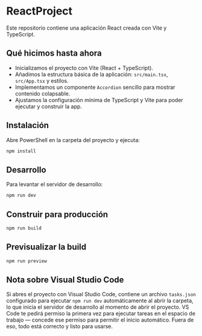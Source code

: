 # ReactProject

Este repositorio contiene una aplicación React creada con Vite y TypeScript.

## Qué hicimos hasta ahora

- Inicializamos el proyecto con Vite (React + TypeScript).
- Añadimos la estructura básica de la aplicación: `src/main.tsx`, `src/App.tsx` y estilos.
- Implementamos un componente `Accordion` sencillo para mostrar contenido colapsable.
- Ajustamos la configuración mínima de TypeScript y Vite para poder ejecutar y construir la app.

## Instalación

Abre PowerShell en la carpeta del proyecto y ejecuta:

```powershell
npm install
```

## Desarrollo

Para levantar el servidor de desarrollo:

```powershell
npm run dev
```

## Construir para producción

```powershell
npm run build
```

## Previsualizar la build

```powershell
npm run preview
```

## Nota sobre Visual Studio Code

Si abres el proyecto con Visual Studio Code, contiene un archivo `tasks.json` configurado para ejecutar `npm run dev` automáticamente al abrir la carpeta, lo que inicia el servidor de desarrollo al momento de abrir el proyecto. VS Code te pedirá permiso la primera vez para ejecutar tareas en el espacio de trabajo — concede ese permiso para permitir el inicio automático. Fuera de eso, todo está correcto y listo para usarse.
